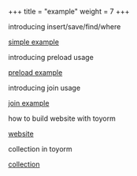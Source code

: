 +++
title = "example"
weight = 7
+++

introducing insert/save/find/where  

[simple example](https://github.com/bigpigeon/toyorm/tree/master/examples/simple_example)


introducing preload usage

[preload example](https://github.com/bigpigeon/toyorm/tree/master/examples/preload_example)


introducing join usage

[join example](https://github.com/bigpigeon/toyorm/tree/master/examples/join_example)


how to build website with toyorm

[website](https://github.com/bigpigeon/toyorm/tree/master/examples/website)


collection in toyorm

[collection](https://github.com/bigpigeon/toyorm/tree/master/examples/collection_example)